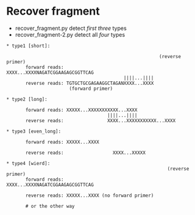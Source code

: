 Recover fragment
================

* recover\_fragment.py detect _first three_ types
* recover\_fragment-2.py detect all _four_ types

```
* type1 [short]:

                                                        (reverse primer)
       forward reads:                      XXXX...XXXXNAGATCGGAAGAGCGGTTCAG
                                           ||||...||||
       reverse reads: TGTGCTGCGAGAAGGCTAGANXXXX...XXXX
                       (forward primer)
```
```
* type2 [long]:

       forward reads: XXXXX...XXXXXXXXXXX...XXXX
                                     ||||...||||
       reverse reads:                XXXX...XXXXXXXXXXX...XXXX
```
```
* type3 [even_long]:

       forward reads: XXXXX...XXXX
                                     
       reverse reads:                  XXXX...XXXXX
```
```
* type4 [wierd]:
                                                           (reverse primer)
       forward reads:                      XXXX...XXXXNAGATCGGAAGAGCGGTTCAG

       reverse reads: XXXXX...XXXX (no forward primer)

       # or the other way
```
